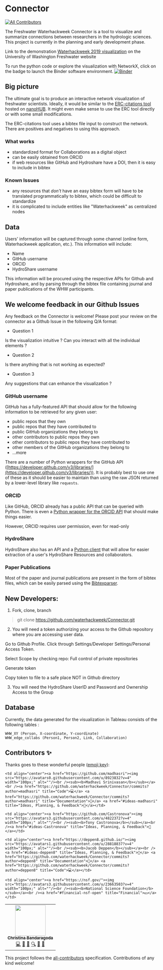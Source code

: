 # Connector
<!-- ALL-CONTRIBUTORS-BADGE:START - Do not remove or modify this section -->
[![All Contributors](https://img.shields.io/badge/all_contributors-5-orange.svg?style=flat-square)](#contributors-)
<!-- ALL-CONTRIBUTORS-BADGE:END -->

The Freshwater Waterhackweek Connector is a tool to visualize and summarize connections between researchers in the hydrologic sciences.
This project is currently in the planning and early development phase.

Link to the demonstration [Waterhackweek 2019 visualization](https://public.tableau.com/profile/christina.bandaragoda#!/vizhome/Freshwater_Connector_2019_prototype/Sheet1) on the University of Washington Freshwater website

To run the python code or explore the visualization with NetworkX, click on the badge to launch the Binder software environment.
[![Binder](https://mybinder.org/badge_logo.svg)](https://mybinder.org/v2/gh/waterhackweek/Connector/master)

## Big picture

The ultimate goal is to produce an interactive network visualization of freshwater scientists. Ideally, it would be similar to the [ERC-citations tool](https://github.com/cns-iu/ERC-Client) hosted on [nanoHUB](https://nanohub.org/erc-citations). It might even make sense to use the ERC tool directly or with some small modifications.

The ERC-citations tool uses a bibtex file input to construct the network. There are positives and negatives to using this approach.

### What works 

- standardized format for Collaborations as a digital object
- can be easily obtained from ORCID
- if web resources like GitHub and Hydroshare have a DOI, then it is easy to include in bibtex

### Known Issues

- any resources that *don't* have an easy bibtex form will have to be translated programmatically to bibtex, which could be difficult to standardize
- it is complicated to include entities like "Waterhackweek" as centralized nodes

## Data

Users' information will be captured through some channel (online form, Waterhackweek application, etc.). This information will include:

- Name
- GitHub username
- ORCID
- HydroShare username

This information will be procured using the respective APIs for Github and Hydroshare, and by parsing through the bibtex file containing journal and paper publications of the WHW participants.

## We welcome feedback in our Github Issues 
Any feedback on the Connector is welcome!
Please post your review on the connector as a Github Issue in the following Q/A format:

- Question 1

Is the visualization intuitive ? Can you interact with all the individual elements ?

- Question 2

Is there anything that is not working as expected?

- Question 3

Any suggestions that can enhance the visualization ?


### GitHub username

GitHub has a fully-featured API that should allow for the following information to be retrieved for any given user:

- public repos that they own
- public repos that they have contributed to
- public GitHub organizations they belong to
- other contributors to public repos they own
- other contributors to public repos they have contributed to
- other members of the GitHub organizations they belong to
- ...more

There are a number of Python wrappers for the GitHub API ([https://developer.github.com/v3/libraries/](https://developer.github.com/v3/libraries/)). It is probably best to use one of these as it should be easier to maintain than using the raw JSON returned by a lower-level library like `requests`.

### ORCID

Like GitHub, ORCID already has a public API that can be queried with Python. There is even a [Python wrapper for the ORCID API](https://github.com/ORCID/python-orcid) that should make things easier.

However, ORCID requires user permission, even for read-only

### HydroShare

HydroShare also has an API and a [Python client](https://hs-restclient.readthedocs.io/en/latest/) that will allow for easier extraction of a user's HydroShare Resources and collaborators.

### Paper Publications

Most of the paper and journal publications are present in the form of bibtex files, which can be easily parsed using the [Bibtexparser](https://bibtexparser.readthedocs.io/en/master/). 

## New Developers: 

1.  Fork, clone, branch  

> git clone https://github.com/waterhackweek/Connector.git

2. You will need a token authorizing your access to the Github repository where you are accessing user data. 

Go to Github Profile. Click through Settings/Developer Settings/Personal Access Token.

Select Scope by checking repo: Full control of private repositories

Generate token

Copy token to file to a safe place NOT in Github directory

3. You will need the HydroShare UserID and Password and Ownership Access to the Group 


## Database

Currently, the data generated for the visualization in Tableau consists of the following tables :

```SQLITE
WHW_XY (Person, X-coordinate, Y-coordinate)
WHW_edge_collabs (Person1, Person2, Link, Collaboration)
```

## Contributors ✨

Thanks goes to these wonderful people ([emoji key](https://allcontributors.org/docs/en/emoji-key)):

<!-- ALL-CONTRIBUTORS-LIST:START - Do not remove or modify this section -->
<!-- prettier-ignore-start -->
<!-- markdownlint-disable -->
<table>
  <tr>
    <td align="center"><a href="https://github.com/christinab"><img src="https://avatars0.githubusercontent.com/u/4108369?v=4" width="100px;" alt=""/><br /><sub><b>Christina Bandaragoda</b></sub></a><br /><a href="https://github.com/waterhackweek/Connector/commits?author=christinab" title="Code">💻</a> <a href="https://github.com/waterhackweek/Connector/commits?author=christinab" title="Documentation">📖</a> <a href="#ideas-christinab" title="Ideas, Planning, & Feedback">🤔</a> <a href="#fundingFinding-christinab" title="Funding Finding">🔍</a> <a href="#projectManagement-christinab" title="Project Management">📆</a> <a href="https://github.com/waterhackweek/Connector/pulls?q=is%3Apr+reviewed-by%3Achristinab" title="Reviewed Pull Requests">👀</a></td>
    
    <td align="center"><a href="https://github.com/madhasri"><img src="https://avatars0.githubusercontent.com/u/8923832?v=4" width="100px;" alt=""/><br /><sub><b>Madhavi Srinivasan</b></sub></a><br /><a href="https://github.com/waterhackweek/Connector/commits?author=madhasri" title="Code">💻</a> <a href="https://github.com/waterhackweek/Connector/commits?author=madhasri" title="Documentation">📖</a> <a href="#ideas-madhasri" title="Ideas, Planning, & Feedback">🤔</a></td>
    
    <td align="center"><a href="https://github.com/Castronova"><img src="https://avatars3.githubusercontent.com/u/4822372?v=4" width="100px;" alt=""/><br /><sub><b>Tony Castronova</b></sub></a><br /><a href="#ideas-Castronova" title="Ideas, Planning, & Feedback">🤔</a></td>
    
    <td align="center"><a href="https://deppen8.github.io/"><img src="https://avatars1.githubusercontent.com/u/28818837?v=4" width="100px;" alt=""/><br /><sub><b>Jacob Deppen</b></sub></a><br /><a href="#ideas-deppen8" title="Ideas, Planning, & Feedback">🤔</a> <a href="https://github.com/waterhackweek/Connector/commits?author=deppen8" title="Documentation">📖</a> <a href="https://github.com/waterhackweek/Connector/commits?author=deppen8" title="Code">💻</a></td>
    
    <td align="center"><a href="https://nsf.gov/"><img src="https://avatars3.githubusercontent.com/u/23663503?v=4" width="100px;" alt=""/><br /><sub><b>National Science Foundation</b></sub></a><br /><a href="#financial-nsf-open" title="Financial">💵</a></td>
    
  </tr>
</table>

<!-- markdownlint-enable -->
<!-- prettier-ignore-end -->
<!-- ALL-CONTRIBUTORS-LIST:END -->

This project follows the [all-contributors](https://github.com/all-contributors/all-contributors) specification. Contributions of any kind welcome!
